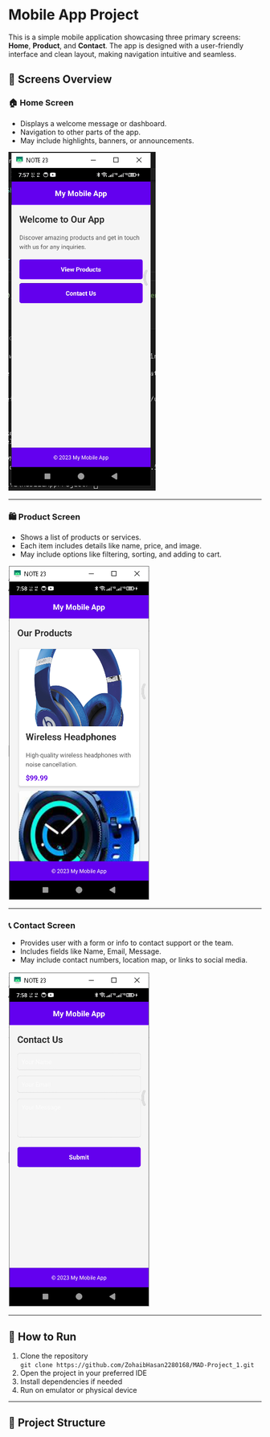 # Mobile App Project

This is a simple mobile application showcasing three primary screens: **Home**, **Product**, and **Contact**. The app is designed with a user-friendly interface and clean layout, making navigation intuitive and seamless.

## 📱 Screens Overview

### 🏠 Home Screen

- Displays a welcome message or dashboard.
- Navigation to other parts of the app.
- May include highlights, banners, or announcements.

![Home Screen](https://github.com/ZohaibHasan2280168/MAD-Project_1/blob/main/screenshots/home.PNG)

---

### 🛍️ Product Screen

- Shows a list of products or services.
- Each item includes details like name, price, and image.
- May include options like filtering, sorting, and adding to cart.

![Product Screen](https://github.com/ZohaibHasan2280168/MAD-Project_1/blob/main/screenshots/product.PNG)

---

### 📞 Contact Screen

- Provides user with a form or info to contact support or the team.
- Includes fields like Name, Email, Message.
- May include contact numbers, location map, or links to social media.

![Contact Screen](https://github.com/ZohaibHasan2280168/MAD-Project_1/blob/main/screenshots/contact.PNG)

---

## 🚀 How to Run

1. Clone the repository  
   `git clone https://github.com/ZohaibHasan2280168/MAD-Project_1.git`
2. Open the project in your preferred IDE
3. Install dependencies if needed
4. Run on emulator or physical device

---

## 📂 Project Structure


